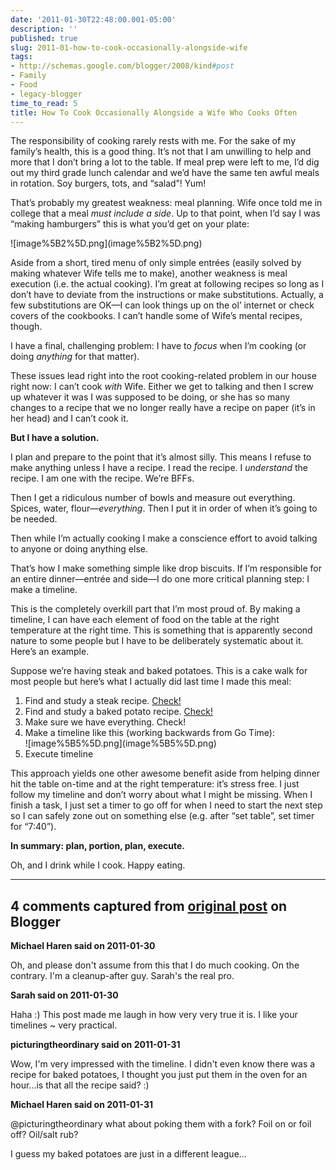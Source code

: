```yaml
---
date: '2011-01-30T22:48:00.001-05:00'
description: ''
published: true
slug: 2011-01-how-to-cook-occasionally-alongside-wife
tags:
- http://schemas.google.com/blogger/2008/kind#post
- Family
- Food
- legacy-blogger
time_to_read: 5
title: How To Cook Occasionally Alongside a Wife Who Cooks Often
---
```


<p>The responsibility of cooking rarely rests with me. For the sake of my family’s health, this is a good thing. It’s not that I am unwilling to help and more that I don’t bring a lot to the table. If meal prep were left to me, I’d dig out my third grade lunch calendar and we’d have the same ten awful meals in rotation. Soy burgers, tots, and “salad”! Yum! </p>
<p>That’s probably my greatest weakness: meal planning. Wife once told me in college that a meal <em>must include a side</em>. Up to that point, when I’d say I was “making hamburgers” this is what you’d get on your plate:</p>
<p>![image%5B2%5D.png](image%5B2%5D.png)</p>
<p>Aside from a short, tired menu of only simple entrées (easily solved by making whatever Wife tells me to make), another weakness is meal execution (i.e. the actual cooking). I’m great at following recipes so long as I don’t have to deviate from the instructions or make substitutions. Actually, a few substitutions are OK—I can look things up on the ol’ internet or check covers of the cookbooks. I can’t handle some of Wife’s mental recipes, though.</p>
<p>I have a final, challenging problem: I have to <em>focus</em> when I’m cooking (or doing <em>anything </em>for that matter).</p>
<p>These issues lead right into the root cooking-related problem in our house right now: I can’t cook <em>with </em>Wife. Either we get to talking and then I screw up whatever it was I was supposed to be doing, or she has so many changes to a recipe that we no longer really have a recipe on paper (it’s in her head) and I can’t cook it.</p>
<p><strong>But I have a solution.</strong></p>
<p>I plan and prepare to the point that it’s almost silly. This means I refuse to make anything unless I have a recipe. I read the recipe. I <em>understand </em>the recipe. I am one with the recipe. We’re BFFs.</p>
<p>Then I get a ridiculous number of bowls and measure out everything. Spices, water, flour—<em>everything</em>. Then I put it in order of when it’s going to be needed.</p>
<p>Then while I’m actually cooking I make a conscience effort to avoid talking to anyone or doing anything else.</p>
<p>That’s how I make something simple like drop biscuits. If I’m responsible for an entire dinner—entrée and side—I do one more critical planning step: I make a timeline.</p>
<p>This is the completely overkill part that I’m most proud of. By making a timeline, I can have each element of food on the table at the right temperature at the right time. This is something that is apparently second nature to some people but I have to be deliberately systematic about it. Here’s an example.</p>
<p>Suppose we’re having steak and baked potatoes. This is a cake walk for most people but here’s what I actually did last time I made this meal:</p>  <ol>   <li>Find and study a steak recipe. <a href="http://howtogrillsteak.com/prep.aspx" target="_blank">Check!</a></li>    <li>Find and study a baked potato recipe. <a href="http://howtobakeapotato.com/" target="_blank">Check!</a></li>    <li>Make sure we have everything. Check!</li>    <li>Make a timeline like this (working backwards from Go Time):     <br />![image%5B5%5D.png](image%5B5%5D.png)</li>    <li>Execute timeline</li> </ol>
<p>This approach yields one other awesome benefit aside from helping dinner hit the table on-time and at the right temperature: it’s stress free. I just follow my timeline and don’t worry about what I might be missing. When I finish a task, I just set a timer to go off for when I need to start the next step so I can safely zone out on something else (e.g. after “set table”, set timer for “7:40”).</p>
<p><strong>In summary: plan, portion, plan, execute. </strong></p>
<p>Oh, and I drink while I cook. Happy eating.</p>

---

## 4 comments captured from [original post](https://blog.wassupy.com/2011/01/how-to-cook-occasionally-alongside-wife.html) on Blogger

**Michael Haren said on 2011-01-30**

Oh, and please don't assume from this that I do much cooking. On the contrary. I'm a cleanup-after guy. Sarah's the real pro.

**Sarah said on 2011-01-30**

Haha :)  This post made me laugh in how very very true it is.  I like your timelines ~ very practical.

**picturingtheordinary said on 2011-01-31**

Wow, I'm very impressed with the timeline. I didn't even know there was a recipe for baked potatoes, I thought you just put them in the oven for an hour...is that all the recipe said? :)

**Michael Haren said on 2011-01-31**

@picturingtheordinary what about poking them with a fork? Foil on or foil off? Oil/salt rub?

I guess my baked potatoes are just in a different league...


